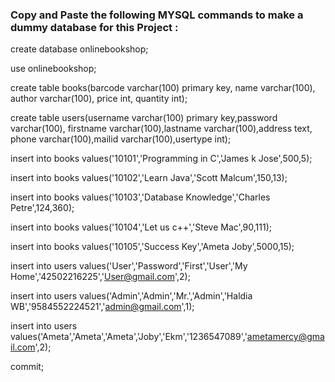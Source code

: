 ### Copy and Paste the following MYSQL commands to make a dummy database for this Project :


create database onlinebookshop;

use onlinebookshop;

create table books(barcode varchar(100) primary key, name varchar(100), author varchar(100), price int, quantity int);

create table users(username varchar(100) primary key,password varchar(100), firstname varchar(100),lastname varchar(100),address text, phone varchar(100),mailid varchar(100),usertype int);

insert into books values('10101','Programming in C','James k Jose',500,5);

insert into books values('10102','Learn Java','Scott Malcum',150,13);

insert into books values('10103','Database Knowledge','Charles Petre',124,360);

insert into books values('10104','Let us c++','Steve Mac',90,111);

insert into books values('10105','Success Key','Ameta Joby',5000,15);

insert into users values('User','Password','First','User','My Home','42502216225','User@gmail.com',2);

insert into users values('Admin','Admin','Mr.','Admin','Haldia WB','9584552224521','admin@gmail.com',1);

insert into users values('Ameta','Ameta','Ameta','Joby','Ekm','1236547089','ametamercy@gmail.com',2);

commit;
